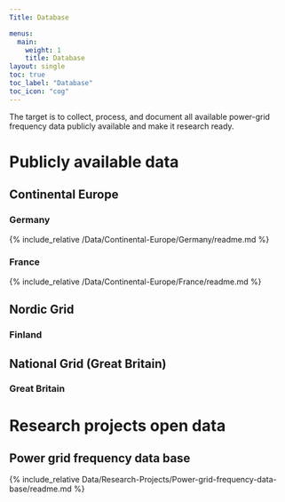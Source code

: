 ```yaml
---
Title: Database

menus:
  main:
    weight: 1
    title: Database
layout: single
toc: true
toc_label: "Database"
toc_icon: "cog"
---
```


The target is to collect, process, and document all available power-grid frequency data publicly available and make it research ready.

# Publicly available data

## Continental Europe

### Germany


{% include_relative /Data/Continental-Europe/Germany/readme.md %}

### France

{% include_relative /Data/Continental-Europe/France/readme.md %}


## Nordic Grid

### Finland


## National Grid (Great Britain)

### Great Britain


# Research projects open data

## Power grid frequency data base


{% include_relative Data/Research-Projects/Power-grid-frequency-data-base/readme.md %}
